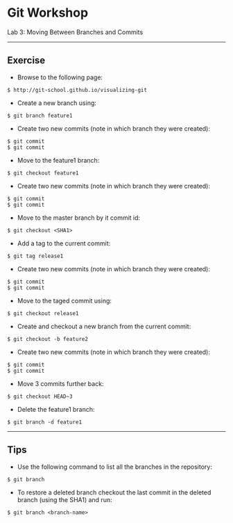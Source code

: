 # Git Workshop
Lab 3: Moving Between Branches and Commits

---

## Exercise

 - Browse to the following page:
```
$ http://git-school.github.io/visualizing-git
```

 - Create a new branch using:
```
$ git branch feature1
```

 - Create two new commits (note in which branch they were created):
```
$ git commit
$ git commit
```

 - Move to the feature1 branch:
```
$ git checkout feature1
```

 - Create two new commits (note in which branch they were created):
```
$ git commit
$ git commit
```

 - Move to the master branch by it commit id:
```
$ git checkout <SHA1>
```

 - Add a tag to the current commit:
```
$ git tag release1
```

 - Create two new commits (note in which branch they were created):
```
$ git commit
$ git commit
```

 - Move to the taged commit using:
```
$ git checkout release1
```

 - Create and checkout a new branch from the current commit:
```
$ git checkout -b feature2
```

 - Create two new commits (note in which branch they were created):
```
$ git commit
$ git commit
```

 - Move 3 commits further back:
```
$ git checkout HEAD~3
```

 - Delete the feature1 branch:
```
$ git branch -d feature1
```

---

## Tips

 - Use the following command to list all the branches in the repository:
```
$ git branch
```

 - To restore a deleted branch checkout the last commit in the deleted branch (using the SHA1) and run:
```
$ git branch <branch-name>
```
